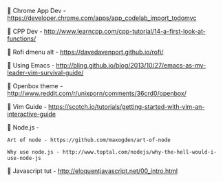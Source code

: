 :maple_leaf: Chrome App Dev - https://developer.chrome.com/apps/app_codelab_import_todomvc

:maple_leaf: CPP Dev - http://www.learncpp.com/cpp-tutorial/14-a-first-look-at-functions/ 

:maple_leaf: Rofi dmenu alt - https://davedavenport.github.io/rofi/

:maple_leaf: Using Emacs - http://bling.github.io/blog/2013/10/27/emacs-as-my-leader-vim-survival-guide/

:maple_leaf: Openbox theme - http://www.reddit.com/r/unixporn/comments/36crd0/openbox/

:maple_leaf: Vim Guide - https://scotch.io/tutorials/getting-started-with-vim-an-interactive-guide

:maple_leaf: Node.js - 

    Art of node - https://github.com/maxogden/art-of-node
    
    Why use node.js - http://www.toptal.com/nodejs/why-the-hell-would-i-use-node-js

:maple_leaf: Javascript tut - http://eloquentjavascript.net/00_intro.html
